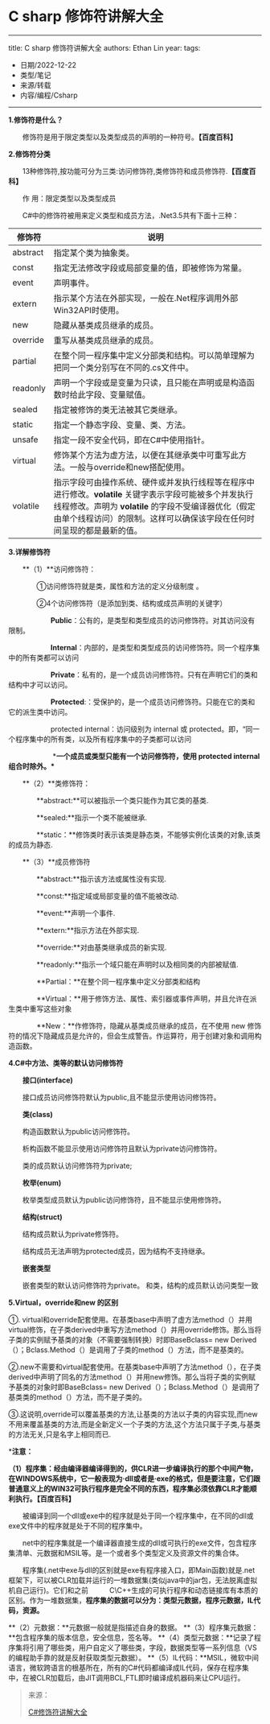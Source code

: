 
# C sharp 修饰符讲解大全


---
title: C sharp 修饰符讲解大全
authors: Ethan Lin
year:
tags:
  - 日期/2022-12-22 
  - 类型/笔记 
  - 来源/转载 
  - 内容/编程/Csharp 
---





**1.修饰符是什么？**

　　修饰符是用于限定类型以及类型成员的声明的一种符号。**【百度百科】**

**2.修饰符分类**

　　13种修饰符,按功能可分为三类:访问修饰符,类修饰符和成员修饰符.**【百度百科】**

　　作 用：限定类型以及类型成员

　　C\#中的修饰符被用来定义类型和成员方法，.Net3.5共有下面十三种：

| 修饰符   | 说明                                                         |
| -------- | ------------------------------------------------------------ |
| abstract | 指定某个类为抽象类。                                         |
| const    | 指定无法修改字段或局部变量的值，即被修饰为常量。             |
| event    | 声明事件。                                                   |
| extern   | 指示某个方法在外部实现，一般在.Net程序调用外部Win32API时使用。 |
| new      | 隐藏从基类成员继承的成员。                                   |
| override | 重写从基类成员继承的成员。                                   |
| partial  | 在整个同一程序集中定义分部类和结构。可以简单理解为把同一个类分别写在不同的.cs文件中。 |
| readonly | 声明一个字段或是变量为只读，且只能在声明或是构造函数时给此字段、变量赋值。 |
| sealed   | 指定被修饰的类无法被其它类继承。                             |
| static   | 指定一个静态字段、变量、类、方法。                           |
| unsafe   | 指定一段不安全代码，即在C\#中使用指针。                      |
| virtual  | 修饰某个方法为虚方法，以便在其继承类中可重写此方法。一般与override和new搭配使用。 |
| volatile | 指示字段可由操作系统、硬件或并发执行线程等在程序中进行修改。**volatile** 关键字表示字段可能被多个并发执行线程修改。声明为 **volatile** 的字段不受编译器优化（假定由单个线程访问）的限制。这样可以确保该字段在任何时间呈现的都是最新的值。 |

**3.详解修饰符**

　　**（1）**访问修饰符：

　　　　①访问修饰符就是类，属性和方法的定义分级制度 。

　　　　②4个访问修饰符（是添加到类、结构或成员声明的关键字）

　　　　　　**Public**：公有的，是类型和类型成员的访问修饰符。对其访问没有限制。

　　　　　　**Internal**：内部的，是类型和类型成员的访问修饰符。同一个程序集中的所有类都可以访问

　　　　　　**Private**：私有的，是一个成员访问修饰符。只有在声明它们的类和结构中才可以访问。

　　　　　　**Protected**:：受保护的，是一个成员访问修饰符。只能在它的类和它的派生类中访问。

　　　　　　protected internal：访问级别为 internal 或 protected。即，“同一个程序集中的所有类，以及所有程序集中的子类都可以访问

　　　　　　 ***一个成员或类型只能有一个访问修饰符，使用 protected internal组合时除外。\***

　　**（2）**类修饰符：

　　　　**abstract:**可以被指示一个类只能作为其它类的基类.

　　　　**sealed:**指示一个类不能被继承.

　　　　**static：**修饰类时表示该类是静态类，不能够实例化该类的对象,该类的成员为静态.

　　**（3）**成员修饰符

　　　　**abstract:**指示该方法或属性没有实现.

　　　　**const:**指定域或局部变量的值不能被改动.

　　　　**event:**声明一个事件.

　　　　**extern:**指示方法在外部实现.

　　　　**override:**对由基类继承成员的新实现.

　　　　**readonly:**指示一个域只能在声明时以及相同类的内部被赋值.

　　　　**Partial：**在整个同一程序集中定义分部类和结构

　　　　**Virtual：**用于修饰方法、属性、索引器或事件声明，并且允许在派生类中重写这些对象

　　　　**New：**作修饰符，隐藏从基类成员继承的成员，在不使用 new 修饰符的情况下隐藏成员是允许的，但会生成警告。作运算符，用于创建对象和调用构造函数。

**4.C\#中方法、类等的默认访问修饰符**

　　**接口(interface)**

　　接口成员访问修饰符默认为public,且不能显示使用访问修饰符。

　　**类(class)**

　　构造函数默认为public访问修饰符。

　　析构函数不能显示使用访问修饰符且默认为private访问修饰符。

　　类的成员默认访问修饰符为private;

　　**枚举(enum)**

　　枚举类型成员默认为public访问修饰符，且不能显示使用修饰符。

　　**结构(struct)**

　　结构成员默认为private修饰符。

　　结构成员无法声明为protected成员，因为结构不支持继承。

　　**嵌套类型**

　　嵌套类型的默认访问修饰符为private。 和类，结构的成员默认访问类型一致

**5.Virtual，override和new 的区别**　

①. virtual和override配套使用。在基类base中声明了虚方法method（）并用virtual修饰，在子类derived中重写方法method（）并用override修饰。那么当将子类的实例赋予基类的对象（不需要强制转换）时即BaseBclass= new Derived（）；Bclass.Method（）是调用了子类的method（）方法，而不是基类的。

②.new不需要和virtual配套使用。在基类base中声明了方法method（），在子类derived中声明了同名的方法method（）并用new修饰。那么当将子类的实例赋予基类的对象时即BaseBclass= new Derived（）；Bclass.Method（）是调用了基类类的method（）方法，而不是子类的。

③.这说明,override可以覆盖基类的方法,让基类的方法以子类的内容实现,而new不用来覆盖基类的方法,而是全新定义一个子类的方法,这个方法只属于子类,与基类的方法无关,只是名字上相同而已.

 

***注意：**

**（1）程序集：经由编译器编译得到的，供CLR进一步编译执行的那个中间产物，在WINDOWS系统中，它一般表现为·dll或者是·exe的格式，但是要注意，它们跟普通意义上的WIN32可执行程序是完全不同的东西，程序集必须依靠CLR才能顺利执行。【百度百科】**

　　被编译到同一个dll或exe中的程序就是处于同一个程序集中，在不同的dll或exe文件中的程序就是处于不同的程序集中。

　　net中的程序集就是一个编译器直接生成的dll或可执行的exe文件，包含程序集清单、元数据和MSIL等。是一个或者多个类型定义及资源文件的集合体。

　　程序集(.net中exe与dll的区别就是exe有程序接入口，即Main函数)就是.net框架下，可以被CLR加载并运行的一堆数据集(类似java中的jar包，无法脱离虚拟机自己运行)。它们和之前　　　C\C++生成的可执行程序和动态链接库有本质的区别。作为一堆数据集，**程序集的数据可以分为：类型元数据，程序元数据，IL代码，资源。**


**（2）元数据：**元数据一般就是指描述自身的数据。
**（3）程序集元数据：**包含程序集的版本信息，安全信息，签名等。
**（4）类型元数据：**记录了程序集将引用了哪些类，用户自定义了哪些类，字段，数据类型等一系列信息（VS的编程助手靠的就是反射获取类型元数据）。
**（5）IL代码：**MSIL，微软中间语言，微软跨语言的根基所在，所有的C\#代码都编译成IL代码，保存在程序集中，在被CLR加载后，由JIT调用BCL,FTL即时编译成机器码来让CPU运行。

 

> 来源：
>
> [C\#修饰符讲解大全](https://www.cnblogs.com/HenryWEI/p/9662275.html)

